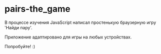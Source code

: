 # pairs-the_game
<p>В процессе изучения JavaScript написал простенькую браузерную игру 'Найди пару'.</p>
<p>Приложение адаптировано для игры на любых устройствах.</p>
<p>Попробуйте! :)</p>
